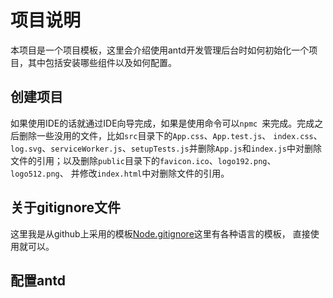 # 项目说明

本项目是一个项目模板，这里会介绍使用antd开发管理后台时如何初始化一个项目，其中包括安装哪些组件以及如何配置。

## 创建项目

如果使用IDE的话就通过IDE向导完成，如果是使用命令可以`npmc `来完成。完成之后删除一些没用的文件，比如`src`目录下的`App.css`、`App.test.js`、
`index.css`、`log.svg`、`serviceWorker.js`、`setupTests.js`并删除`App.js`和`index.js`中对删除文件的引用；以及删除`public`目录下的`favicon.ico`、`logo192.png`、`logo512.png`、
并修改`index.html`中对删除文件的引用。

## 关于gitignore文件

这里我是从github上采用的模板[Node.gitignore](https://github.com/github/gitignore/blob/master/Node.gitignore)这里有各种语言的模板，
直接使用就可以。

## 配置antd
